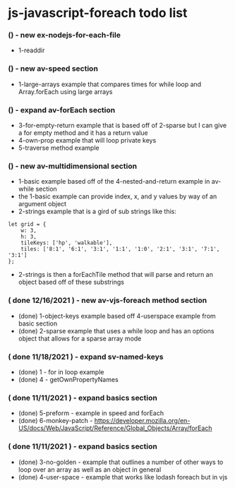 # js-javascript-foreach todo list

### () - new ex-nodejs-for-each-file
* 1-readdir

### () - new av-speed section
* 1-large-arrays example that compares times for while loop and Array.forEach using large arrays

### () - expand av-forEach section
* 3-for-empty-return example that is based off of 2-sparse but I can give a for empty method and it has a return value
* 4-own-prop example that will loop private keys
* 5-traverse method example

### () - new av-multidimensional section
* 1-basic example based off of the 4-nested-and-return example in av-while section
* the 1-basic example can provide index, x, and y values by way of an argument object
* 2-strings example that is a gird of sub strings like this:
```
let grid = {
    w: 3,
    h: 3,
    tileKeys: ['hp', 'walkable'],
    tiles: ['8:1', '6:1', '3:1', '1:1', '1:0', '2:1', '3:1', '7:1', '3:1']
};
```
* 2-strings is then a forEachTile method that will parse and return an object based off of these substrings

### ( done 12/16/2021 ) - new av-vjs-foreach method section
* (done) 1-object-keys example based off 4-userspace example from basic section
* (done) 2-sparse example that uses a while loop and has an options object that allows for a sparse array mode

### ( done 11/18/2021 ) - expand sv-named-keys
* (done) 1 - for in loop example
* (done) 4 - getOwnPropertyNames

### ( done 11/11/2021 ) - expand basics section
* (done) 5-preform - example in speed and forEach
* (done) 6-monkey-patch - https://developer.mozilla.org/en-US/docs/Web/JavaScript/Reference/Global_Objects/Array/forEach

### ( done 11/11/2021 ) - expand basics section
* (done) 3-no-golden - example that outlines a number of other ways to loop over an array as well as an object in general
* (done) 4-user-space - example that works like lodash foreach but in vjs

